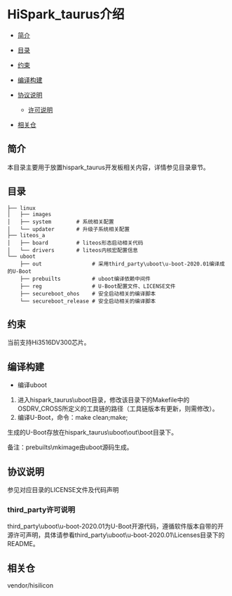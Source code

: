 # HiSpark\_taurus介绍<a name="ZH-CN_TOPIC_0000001142448981"></a>

-   [简介](#section11660541593)
-   [目录](#section161941989596)
-   [约束](#section119744591305)
-   [编译构建](#section137768191623)
-   [协议说明](#section1312121216216)
    -   [许可说明](#section129654513264)

-   [相关仓](#section1371113476307)

## 简介<a name="section11660541593"></a>

本目录主要用于放置hispark_taurus开发板相关内容，详情参见目录章节。

## 目录<a name="section161941989596"></a>

```
├── linux
│   ├── images
│   ├── system        # 系统相关配置
│   └── updater       # 升级子系统相关配置
├── liteos_a
│   ├── board         # liteos形态启动相关代码
│   └── drivers       # liteos内核宏配置信息
└── uboot
    ├── out                # 采用third_party\uboot\u-boot-2020.01编译成的U-Boot
    ├── prebuilts          # uboot编译依赖中间件
    ├── reg                # U-Boot配置文件、LICENSE文件
    ├── secureboot_ohos    # 安全启动相关的编译脚本
    └── secureboot_release # 安全启动相关的编译脚本
```

## 约束<a name="section119744591305"></a>

当前支持Hi3516DV300芯片。

## 编译构建<a name="section137768191623"></a>

-   编译uboot

1.  进入hispark\_taurus\\uboot目录，修改该目录下的Makefile中的OSDRV\_CROSS所定义的工具链的路径（工具链版本有更新，则需修改）。
2.  编译U-Boot，命令：make clean;make;

生成的U-Boot存放在hispark\_taurus\\uboot\\out\\boot目录下。

备注：prebuilts\\mkimage由uboot源码生成。

## 协议说明<a name="section1312121216216"></a>

参见对应目录的LICENSE文件及代码声明

### third\_party许可说明<a name="section129654513264"></a>

third\_party\\uboot\\u-boot-2020.01为U-Boot开源代码，遵循软件版本自带的开源许可声明，具体请参看third\_party\\uboot\\u-boot-2020.01\\Licenses目录下的README。

## 相关仓<a name="section1371113476307"></a>

vendor/hisilicon

